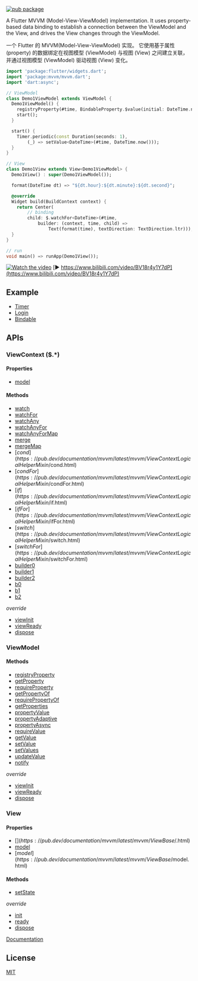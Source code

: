 
[![pub package](https://img.shields.io/pub/v/mvvm.svg)](https://pub.dev/packages/mvvm)



A Flutter MVVM (Model-View-ViewModel) implementation. It uses property-based data binding to establish a connection between the ViewModel and the View, and drives the View changes through the ViewModel.
  
  

一个 Flutter 的 MVVM(Model-View-ViewModel) 实现。 它使用基于属性 (property) 的数据绑定在视图模型 (ViewModel) 与视图 (View) 之间建立关联，并通过视图模型 (ViewModel) 驱动视图 (View) 变化。 


```dart
import 'package:flutter/widgets.dart';
import 'package:mvvm/mvvm.dart';
import 'dart:async';

// ViewModel
class Demo1ViewModel extends ViewModel {
  Demo1ViewModel() {
    registryProperty(#time, BindableProperty.$value(initial: DateTime.now()));
    start();
  }

  start() {
    Timer.periodic(const Duration(seconds: 1),
        (_) => setValue<DateTime>(#time, DateTime.now()));
  }
}

// View
class Demo1View extends View<Demo1ViewModel> {
  Demo1View() : super(Demo1ViewModel());

  format(DateTime dt) => "${dt.hour}:${dt.minute}:${dt.second}";

  @override
  Widget build(BuildContext context) {
    return Center(
        // binding
        child: $.watchFor<DateTime>(#time,
            builder: (context, time, child) =>
                Text(format(time), textDirection: TextDirection.ltr)));
  }
}

// run
void main() => runApp(Demo1View());

```

[![Watch the video](https://i1.hdslb.com/bfs/archive/6ac49f7c0e6ef2f4cbef1b09ecb3f033eb7f9e39.jpg@600w_375h)](https://www.bilibili.com/video/BV18r4y1Y7dP)
[:arrow_forward: https://www.bilibili.com/video/BV18r4y1Y7dP](https://www.bilibili.com/video/BV18r4y1Y7dP)


## Example

- [Timer](https://github.com/unicreators/mvvm_examples)
- [Login](./example/lib/example_login.dart) 
- [Bindable](./example/lib/example_bind.dart) 

 


## APIs

### ViewContext ($.*)

#### Properties

* [model](https://pub.dev/documentation/mvvm/latest/mvvm/ViewContextWatchHelperMixin/model.html)

#### Methods

* [watch](https://pub.dev/documentation/mvvm/latest/mvvm/ViewContextWatchHelperMixin/watch.html)
* [watchFor](https://pub.dev/documentation/mvvm/latest/mvvm/ViewContextWatchHelperMixin/watchFor.html)
* [watchAny](https://pub.dev/documentation/mvvm/latest/mvvm/ViewContextWatchHelperMixin/watchAny.html)
* [watchAnyFor](https://pub.dev/documentation/mvvm/latest/mvvm/ViewContextWatchHelperMixin/watchAnyFor.html)
* [watchAnyForMap](https://pub.dev/documentation/mvvm/latest/mvvm/ViewContextWatchHelperMixin/watchAnyForMap.html)
* [merge](https://pub.dev/documentation/mvvm/latest/mvvm/ViewContextWatchHelperMixin/merge.html)
* [mergeMap](https://pub.dev/documentation/mvvm/latest/mvvm/ViewContextWatchHelperMixin/mergeMap.html)
* [$cond](https://pub.dev/documentation/mvvm/latest/mvvm/ViewContextLogicalHelperMixin/$cond.html)
* [$condFor](https://pub.dev/documentation/mvvm/latest/mvvm/ViewContextLogicalHelperMixin/$condFor.html)
* [$if](https://pub.dev/documentation/mvvm/latest/mvvm/ViewContextLogicalHelperMixin/$if.html)
* [$ifFor](https://pub.dev/documentation/mvvm/latest/mvvm/ViewContextLogicalHelperMixin/$ifFor.html)
* [$switch](https://pub.dev/documentation/mvvm/latest/mvvm/ViewContextLogicalHelperMixin/$switch.html)
* [$switchFor](https://pub.dev/documentation/mvvm/latest/mvvm/ViewContextLogicalHelperMixin/$switchFor.html)
* [builder0](https://pub.dev/documentation/mvvm/latest/mvvm/ViewContextBuilderHelperMixin/builder0.html)
* [builder1](https://pub.dev/documentation/mvvm/latest/mvvm/ViewContextBuilderHelperMixin/builder1.html)
* [builder2](https://pub.dev/documentation/mvvm/latest/mvvm/ViewContextBuilderHelperMixin/builder2.html)
* [b0](https://pub.dev/documentation/mvvm/latest/mvvm/ViewContextBuilderHelperMixin/b0.html)
* [b1](https://pub.dev/documentation/mvvm/latest/mvvm/ViewContextBuilderHelperMixin/b1.html)
* [b2](https://pub.dev/documentation/mvvm/latest/mvvm/ViewContextBuilderHelperMixin/b2.html)

*override*

* [viewInit](https://pub.dev/documentation/mvvm/latest/mvvm/ViewContextWatchHelperMixin/viewInit.html)
* [viewReady](https://pub.dev/documentation/mvvm/latest/mvvm/ViewContextWatchHelperMixin/viewReady.html)
* [dispose](https://pub.dev/documentation/mvvm/latest/mvvm/ViewContextWatchHelperMixin/dispose.html)

### ViewModel

#### Methods

* [registryProperty](https://pub.dev/documentation/mvvm/latest/mvvm/BindableObject/registryProperty.html)
* [getProperty](https://pub.dev/documentation/mvvm/latest/mvvm/BindableObject/getProperty.html)
* [requireProperty](https://pub.dev/documentation/mvvm/latest/mvvm/BindableObject/requireProperty.html)
* [getPropertyOf](https://pub.dev/documentation/mvvm/latest/mvvm/BindableObject/getPropertyOf.html)
* [requirePropertyOf](https://pub.dev/documentation/mvvm/latest/mvvm/BindableObject/requirePropertyOf.html)
* [getProperties](https://pub.dev/documentation/mvvm/latest/mvvm/BindableObject/getProperties.html)
* [propertyValue](https://pub.dev/documentation/mvvm/latest/mvvm/ValueViewModelMixin/propertyValue.html)
* [propertyAdaptive](https://pub.dev/documentation/mvvm/latest/mvvm/AdaptiveViewModelMixin/propertyAdaptive.html)
* [propertyAsync](https://pub.dev/documentation/mvvm/latest/mvvm/AsyncViewModelMixin/propertyAsync.html)
* [requireValue](https://pub.dev/documentation/mvvm/latest/mvvm/BindableObject/requireValue.html)
* [getValue](https://pub.dev/documentation/mvvm/latest/mvvm/BindableObject/getValue.html)
* [setValue](https://pub.dev/documentation/mvvm/latest/mvvm/BindableObject/setValue.html)
* [setValues](https://pub.dev/documentation/mvvm/latest/mvvm/BindableObject/setValues.html)
* [updateValue](https://pub.dev/documentation/mvvm/latest/mvvm/BindableObject/updateValue.html)
* [notify](https://pub.dev/documentation/mvvm/latest/mvvm/BindableObject/notify.html)

*override*

* [viewInit](https://pub.dev/documentation/mvvm/latest/mvvm/ValueViewModelMixin/viewInit.html)
* [viewReady](https://pub.dev/documentation/mvvm/latest/mvvm/ValueViewModelMixin/viewReady.html)
* [dispose](https://pub.dev/documentation/mvvm/latest/mvvm/BindableObject/dispose.html)


### View

#### Properties

* [$](https://pub.dev/documentation/mvvm/latest/mvvm/ViewBase/$.html)
* [model](https://pub.dev/documentation/mvvm/latest/mvvm/ViewBase/model.html)
* [$model](https://pub.dev/documentation/mvvm/latest/mvvm/ViewBase/$model.html)

#### Methods

* [setState](https://pub.dev/documentation/mvvm/latest/mvvm/ViewWidget/setState.html)

*override*

* [init](https://pub.dev/documentation/mvvm/latest/mvvm/ViewBase/init.html)
* [ready](https://pub.dev/documentation/mvvm/latest/mvvm/ViewBase/ready.html)
* [dispose](https://pub.dev/documentation/mvvm/latest/mvvm/ViewBase/dispose.html)



[Documentation](https://pub.dev/documentation/mvvm/latest/mvvm/mvvm-library.html)



## License

[MIT](LICENSE)